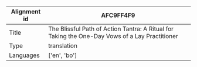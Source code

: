 |Alignment id | AFC9FF4F9
| --- | --- 
|Title | The Blissful Path of Action Tantra: A Ritual for Taking the One-Day Vows of a Lay Practitioner 
|Type | translation
|Languages | ['en', 'bo']